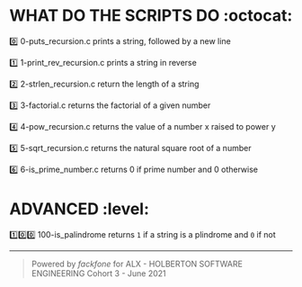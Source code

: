 # WHAT DO THE SCRIPTS DO :octocat:

:zero: 0-puts_recursion.c prints a string, followed by a new line

:one: 1-print_rev_recursion.c prints a string in reverse

:two: 2-strlen_recursion.c return the length of a string

:three: 3-factorial.c returns the factorial of a given number

:four: 4-pow_recursion.c returns the value of a number x raised to power y

:five: 5-sqrt_recursion.c returns the natural square root of a number

:six: 6-is_prime_number.c returns 0 if prime number and 0 otherwise

# ADVANCED :level:

:one::zero::zero: 100-is_palindrome returns `1` if a string is a plindrome and `0` if not






******************************************************************************
> Powered by *fackfone* for ALX - HOLBERTON SOFTWARE ENGINEERING Cohort 3 - June 2021
